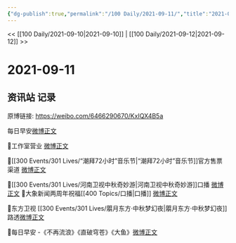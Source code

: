 ```yaml
---
{"dg-publish":true,"permalink":"/100 Daily/2021-09-11/","title":"2021-09-11","created":"2023-04-10T14:10:41.131+08:00","updated":"2023-04-10T14:12:02.691+08:00"}
---
```



<< [[100 Daily/2021-09-10\|2021-09-10]] | [[100 Daily/2021-09-12\|2021-09-12]] >>

# 2021-09-11

## 资讯站 记录

原博链接: https://weibo.com/6466290670/KxIQX4B5a

每日早安[微博正文](https://m.weibo.cn/6466290670/4680153319868715)


🌟工作室营业 [微博正文](https://m.weibo.cn/6466290670/4680263319159293)

🌟[[300 Events/301 Lives/“潮拜72小时”音乐节\|“潮拜72小时”音乐节]]官方售票渠道 [微博正文](https://m.weibo.cn/6466290670/4680315144766736)

🌟[[300 Events/301 Lives/河南卫视中秋奇妙游\|河南卫视中秋奇妙游]]口播 [微博正文](https://m.weibo.cn/6466290670/4680339701633610)
🌟大象新闻两周年祝福[[400 Topics/口播\|口播]] [微博正文](https://m.weibo.cn/6466290670/4680345884298452)

🌟东方卫视 [[300 Events/301 Lives/朤月东方·中秋梦幻夜\|朤月东方·中秋梦幻夜]]路透[微博正文](https://m.weibo.cn/6466290670/4680355099185017)

🌟每日早安 -《不再流浪》《直破穹苍》《大鱼》[微博正文](https://m.weibo.cn/6466290670/4680153319868715)
